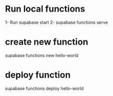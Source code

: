 # Run local functions
1- Run supabase start
2- supabase functions serve

# create new function
supabase functions new hello-world

# deploy function
supabase functions deploy hello-world

